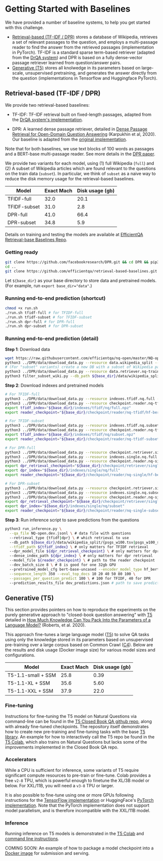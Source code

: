 # Getting Started with Baselines
We have provided a number of baseline systems, to help you get started with this
challenge.

* [Retrieval-based (TF-IDF / DPR)](#retrieval-based) stores a database of Wikipedia, retrieves a set of relevant passages to the question, and employs a multi-passage reader to find the answer from the retrieved passages (implementation in PyTorch). TF-IDF is a standard sparse term-based retriever (adapted from the [DrQA system](https://github.com/facebookresearch/DrQA)) and DPR is based on a fully dense-vector passage retriever learned from question/answer pairs.
* [Generative (T5)](#generative) stores all knolwedge in its parameters based on large-scale, unsupervised pretraining, and generates the answer directly from the question (implementations in Tensorflow and Huggingface PyTorch).


## Retrieval-based (TF-IDF / DPR) <a name="retrieval-based"></a>


We provide two retrieval-based baselines:

- TF-IDF: TF-IDF retrieval built on fixed-length passages, adapted from the [DrQA system's implementation](https://github.com/facebookresearch/DrQA).
<!-- <br>Danqi Chen, Adam Fisch, Jason Weston, Antoine Bordes. [Reading Wikipedia to Answer Open-Domain Questions](https://arxiv.org/abs/1704.00051). ACL 2017.  -->
- DPR: A learned dense passage retriever, detailed in [Dense Passage Retrieval for Open-Domain Question Answering](https://arxiv.org/abs/2004.04906) (Karpukhin et al, 2020). Our baseline is adapted from the [original implementation](https://github.com/facebookresearch/DPR).

<!-- Vladimir Karpukhin, Barlas Oğuz, Sewon Min, Patrick Lewis, Ledell Wu, Sergey Edunov, Danqi Chen, Wen-tau Yih, [Dense Passage Retrieval for Open-Domain Question Answering](https://arxiv.org/abs/2004.04906), 2020. [[repo](https://github.com/facebookresearch/DPR)] -->

Note that for both baselines, we use text blocks of 100 words as passages and a BERT-base multi-passage reader. See more details in the [DPR paper](https://arxiv.org/pdf/2004.04906.pdf).

<!-- <p style="font-size: 8pt">* Note that our DrQA baseline is different from the original s; we use the document retriever from DrQA, but use a more effective BERT-base multi-passage reader instead of LSTM-based DrQA reader. The reader is identical for both DrQA and DPR.</p> -->

We provide two variants for each model, using (1) full Wikipedia (`full`) and (2) A subset of Wikipedia articles which are found relevant to the questions on the train data (`subset`). In particular, we think of `subset` as a naive way to reduce the disk memory usage for the retrieval-based baselines.

<!-- Wikipedia pages seen from the train data, i.e., found to be relevant to the questions on the train data (`train-passages`).  -->

|Model|Exact Mach|Disk usage (gb)|
|---|---|---|
|TFIDF-full|32.0|20.1|
|TFIDF-subset|31.0|2.8|
|DPR-full|41.0|66.4|
|DPR-subset|34.8|5.9|

Details on training and testing the models are available at [EfficientQA Retrieval-base Baselines Repo](https://github.com/efficientqa/retrieval-based-baselines).

### Getting ready

```bash
git clone https://github.com/facebookresearch/DPR.git && cd DPR && pip3 install .
cd ..
git clone https://github.com/efficientqa/retrieval-based-baselines.git && cd retrieval-based-baselines && pip3 install -r requirements.txt
```

Let `${base_dir}` as your base directory to store data and pretrained models. (For example, run `export base_dir="data"`.)


### Running end-to-end prediction (shortcut)
```bash
chmod +x run.sh
./run.sh tfidf-full # for TFIDF-full
./run.sh tfidf-subset # for TFIDF-subset
./run.sh dpr-full # for DPR-full
./run.sh dpr-subset # for DPR-subset
```

### Running end-to-end prediction (detail)

**Step 1**: Download data

```bash
wget https://raw.githubusercontent.com/efficientqa/nq-open/master/NQ-open.dev.jsonl
python3 ../DPR/data/download_data.py --resource data.wikipedia_split --output_dir ${base_dir} # Wikipedia DB
# (For "subset" variants) create a new DB with a subset of Wikipedia passages
python3 ../DPR/data/download_data.py --resource data.retriever.nq-train --output_dir ${base_dir}
python3 filter_subset_wiki.py --db_path ${base_dir}/data/wikipedia_split/psgs_w100.tsv --data_path ${base_dir}/data/retriever/nq-train.json
```

**Step 2**: Download indexes and pretrained models

```bash
# For TFIDF-full
python3 ../DPR/data/download_data.py --resource indexes.tfidf.nq.full --output_dir ${base_dir} # TFIDF index
python3 ../DPR/data/download_data.py --resource checkpoint.reader.nq-tfidf.hf-bert-base --output_dir ${base_dir} # reader checkpoint
export tfidf_index="${base_dir}/indexes/tfidf/nq/full.npz"
export reader_checkpoint="${base_dir}/checkpoint/reader/nq-tfidf/hf-bert-base.cp"

# For TFIDF-subset
python3 ../DPR/data/download_data.py --resource indexes.tfidf.nq.subset --output_dir ${base_dir} # TFIDF index
python3 ../DPR/data/download_data.py --resource checkpoint.reader.nq-tfidf-subset.hf-bert-base --output_dir ${base_dir} # reader checkpoint
export tfidf_index="${base_dir}/indexes/tfidf/nq/subset.npz"
export reader_checkpoint="${base_dir}/checkpoint/reader/nq-tfidf-subset/hf-bert-base.cp"

# For DPR-full
python3 ../DPR/data/download_data.py --resource checkpoint.retriever.single.nq.bert-base-encoder --output_dir ${base_dir} # retrieval checkpoint
python3 ../DPR/data/download_data.py --resource indexes.single.nq.full --output_dir ${base_dir} # DPR index
python3 ../DPR/data/download_data.py --resource checkpoint.reader.nq-single.hf-bert-base --output_dir ${base_dir} # reader checkpoint
export dpr_retrieval_checkpoint="${base_dir}/checkpoint/retriever/single/nq/bert-base-encoder.cp"
export dpr_index="${base_dir}/indexes/single/nq/full"
export reader_checkpoint="${base_dir}/checkpoint/reader/nq-single/hf-bert-base.cp"

# For DPR-subset
python3 ../DPR/data/download_data.py --resource checkpoint.retriever.single.nq.bert-base-encoder --output_dir ${base_dir} # retrieval checkpoint
python3 ../DPR/data/download_data.py --resource indexes.single.nq.subset --output_dir ${base_dir} # DPR index
python3 ../DPR/data/download_data.py --resource checkpoint.reader.nq-single-subset.hf-bert-base --output_dir ${base_dir} # reader checkpoint
export dpr_retrieval_checkpoint="${base_dir}/checkpoint/retriever/single/nq/bert-base-encoder.cp"
export dpr_index="${base_dir}/indexes/single/nq/subset"
export reader_checkpoint="${base_dir}/checkpoint/reader/nq-single-subset/hf-bert-base.cp"
```

**Step 3**: Run inference script to save predictions from the questions

```bash
python3 run_inference.py \
  --qa_file NQ-open.dev.jsonl \ # data file with questions
  --retrieval_type {tfidf|dpr} \ # which retrieval to use
  --db_path ${base_dir}/data/wikipedia_split/{psgs_w100.tsv|psgs_w100_subset.tsv} \
  --tfidf_path ${tfidf_index} \ # only matters for TFIDF retrieval
  --dpr_model_file ${dpr_retrieval_checkpoint} \ # only matters for dpr retrieval
  --dense_index_path ${dpr_index} \ # only matters for dpr retrieval
  --model_file ${reader_checkpoint} \ # path to the reader checkpoint
  --dev_batch_size 8 \ # 8 is good for one 32gb GPU
  --pretrained_model_cfg bert-base-uncased --encoder_model_type hf_bert --do_lower_case \
  --sequence_length 350 --eval_top_docs 10 20 40 50 80 100 \
  --passages_per_question_predict 100 \ # 100 for TFIDF, 40 for DPR
  --prediction_results_file dev_predictions.json # path to save predictions; comparable to the official evaluation script
```

## Generative (T5) <a name="generative"></a>

This section provides pointers on how to reproduce the experiments on the purely generative approach to "closed-book question answering" with [T5](https://ai.googleblog.com/2020/02/exploring-transfer-learning-with-t5.html) detailed in [How Much Knowledge Can You Pack Into the Parameters of a Language Model?](https://arxiv.org/abs/2002.08910) (Roberts, et al. 2020).

This approach fine-tunes a large language model ([T5](https://github.com/google-research/text-to-text-transfer-transformer)) to solve QA tasks using only the knowledge stored in its parameters based on unsupervised pre-training over a large corpus based on Common Crawl ([C4](http://tensorflow.org/datasets/catalog/c4)). Below are the results and disk usage (Docker image size) for various model sizes and configurations.

|Model|Exact Mach|Disk usage (gb)|
|---|---|---|
|T5-1.1-small + SSM | 25.8 |0.39|
|T5-1.1-XL + SSM |35.6|5.60|
|T5-1.1-XXL + SSM|37.9|22.0|

### Fine-tuning

Instructions for fine-tuning the T5 model on Natural Questions via command-line can be found in the [T5 Closed Book QA github repo](https://github.com/google-research/google-research/tree/master/t5_closed_book_qa), along with already fine-tuned checkpoints. The repository itself demonstrates how to create new pre-training and fine-tuning tasks with the base [T5 library](https://github.com/google-research/text-to-text-transfer-transformer). An example for how to interactively call the T5 repo be found in the [T5 Colab](https://tiny.cc/t5-colab), which also trains on Natural Questions but lacks some of the improvements implemented in the Closed Book QA repo.

### Accelerators

While a CPU is sufficient for inference, some variants of T5 require significant compute resources to pre-train or fine-tune. Colab provides a free `v2-8` TPU, which is powerful enough to finetune the XL/3B model or below. For XXL/11B, you will need a `v3-8` TPU or larger.

It is also possible to fine-tune using one or more GPUs following instructions for the [TensorFlow implementation](https://github.com/google-research/text-to-text-transfer-transformer#gpu-usage) or HuggingFace's [PyTorch implementation](https://github.com/google-research/text-to-text-transfer-transformer/blob/a08f0d1c4a7caa6495aec90ce769a29787c3c87c/t5/models/hf_model.py#L38). Note that the PyTorch implementation does not support model parallelism, and is therefore incompatible with the XXL/11B model.

### Inference

Running inference on T5 models is demonstrated in the [T5 Colab](https://tiny.cc/t5-colab) and [command line instructions](https://github.com/google-research/text-to-text-transfer-transformer#decode).

COMING SOON: An example of how to package a model checkpoint into a [Docker image](https://www.tensorflow.org/tfx/serving/docker) for submission and serving.


